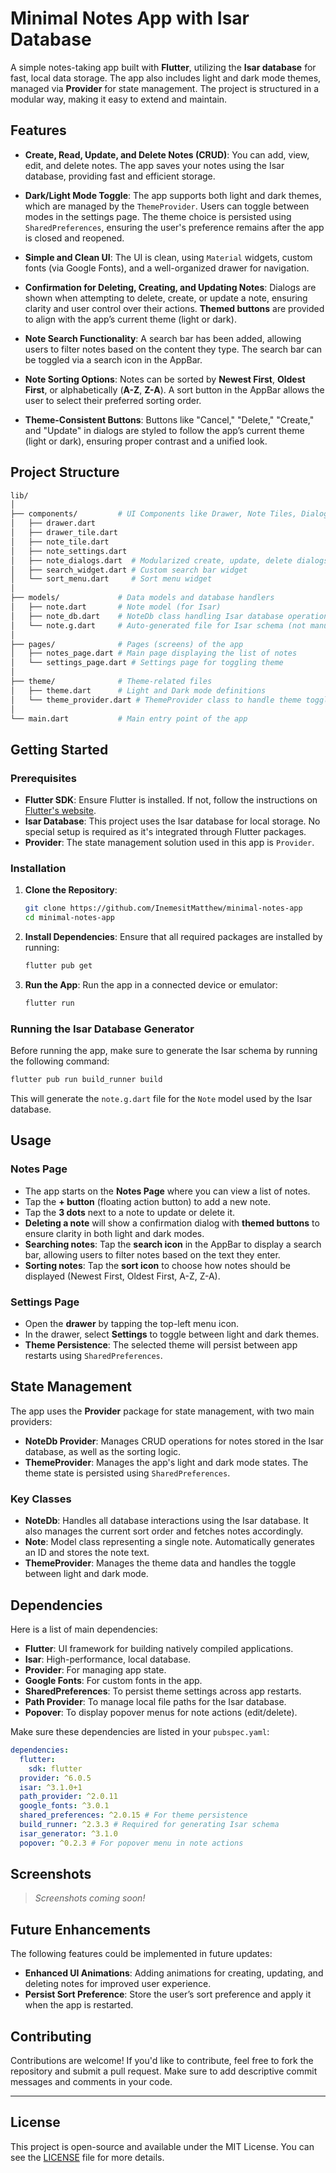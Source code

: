 # Minimal Notes App with Isar Database

A simple notes-taking app built with **Flutter**, utilizing the **Isar database** for fast, local data storage. The app also includes light and dark mode themes, managed via **Provider** for state management. The project is structured in a modular way, making it easy to extend and maintain.

## Features

- **Create, Read, Update, and Delete Notes (CRUD)**: 
  You can add, view, edit, and delete notes. The app saves your notes using the Isar database, providing fast and efficient storage.

- **Dark/Light Mode Toggle**:
  The app supports both light and dark themes, which are managed by the `ThemeProvider`. Users can toggle between modes in the settings page. The theme choice is persisted using `SharedPreferences`, ensuring the user's preference remains after the app is closed and reopened.

- **Simple and Clean UI**:
  The UI is clean, using `Material` widgets, custom fonts (via Google Fonts), and a well-organized drawer for navigation.

- **Confirmation for Deleting, Creating, and Updating Notes**: 
  Dialogs are shown when attempting to delete, create, or update a note, ensuring clarity and user control over their actions. **Themed buttons** are provided to align with the app’s current theme (light or dark).

- **Note Search Functionality**:
  A search bar has been added, allowing users to filter notes based on the content they type. The search bar can be toggled via a search icon in the AppBar.

- **Note Sorting Options**:
  Notes can be sorted by **Newest First**, **Oldest First**, or alphabetically (**A-Z**, **Z-A**). A sort button in the AppBar allows the user to select their preferred sorting order.

- **Theme-Consistent Buttons**:
  Buttons like "Cancel," "Delete," "Create," and "Update" in dialogs are styled to follow the app’s current theme (light or dark), ensuring proper contrast and a unified look.

## Project Structure

```bash
lib/
│
├── components/         # UI Components like Drawer, Note Tiles, Dialogs, and Search
│   ├── drawer.dart
│   ├── drawer_tile.dart
│   ├── note_tile.dart
│   ├── note_settings.dart
│   ├── note_dialogs.dart  # Modularized create, update, delete dialogs
│   ├── search_widget.dart # Custom search bar widget
│   └── sort_menu.dart     # Sort menu widget
│
├── models/             # Data models and database handlers
│   ├── note.dart       # Note model (for Isar)
│   ├── note_db.dart    # NoteDb class handling Isar database operations
│   └── note.g.dart     # Auto-generated file for Isar schema (not manually edited)
│
├── pages/              # Pages (screens) of the app
│   ├── notes_page.dart # Main page displaying the list of notes
│   └── settings_page.dart # Settings page for toggling theme
│
├── theme/              # Theme-related files
│   ├── theme.dart      # Light and Dark mode definitions
│   └── theme_provider.dart # ThemeProvider class to handle theme toggling
│
└── main.dart           # Main entry point of the app
```

## Getting Started

### Prerequisites

- **Flutter SDK**: Ensure Flutter is installed. If not, follow the instructions on [Flutter's website](https://flutter.dev/docs/get-started/install).
- **Isar Database**: This project uses the Isar database for local storage. No special setup is required as it's integrated through Flutter packages.
- **Provider**: The state management solution used in this app is `Provider`.

### Installation

1. **Clone the Repository**:
   ```bash
   git clone https://github.com/InemesitMatthew/minimal-notes-app
   cd minimal-notes-app
   ```

2. **Install Dependencies**:
   Ensure that all required packages are installed by running:
   ```bash
   flutter pub get
   ```

3. **Run the App**:
   Run the app in a connected device or emulator:
   ```bash
   flutter run
   ```

### Running the Isar Database Generator

Before running the app, make sure to generate the Isar schema by running the following command:
```bash
flutter pub run build_runner build
```

This will generate the `note.g.dart` file for the `Note` model used by the Isar database.

## Usage

### Notes Page
- The app starts on the **Notes Page** where you can view a list of notes.
- Tap the **+ button** (floating action button) to add a new note.
- Tap the **3 dots** next to a note to update or delete it.
- **Deleting a note** will show a confirmation dialog with **themed buttons** to ensure clarity in both light and dark modes.
- **Searching notes**: Tap the **search icon** in the AppBar to display a search bar, allowing users to filter notes based on the text they enter.
- **Sorting notes**: Tap the **sort icon** to choose how notes should be displayed (Newest First, Oldest First, A-Z, Z-A).

### Settings Page
- Open the **drawer** by tapping the top-left menu icon.
- In the drawer, select **Settings** to toggle between light and dark themes.
- **Theme Persistence**: The selected theme will persist between app restarts using `SharedPreferences`.

## State Management

The app uses the **Provider** package for state management, with two main providers:
- **NoteDb Provider**: Manages CRUD operations for notes stored in the Isar database, as well as the sorting logic.
- **ThemeProvider**: Manages the app's light and dark mode states. The theme state is persisted using `SharedPreferences`.

### Key Classes

- **NoteDb**: Handles all database interactions using the Isar database. It also manages the current sort order and fetches notes accordingly.
- **Note**: Model class representing a single note. Automatically generates an ID and stores the note text.
- **ThemeProvider**: Manages the theme data and handles the toggle between light and dark mode.

## Dependencies

Here is a list of main dependencies:

- **Flutter**: UI framework for building natively compiled applications.
- **Isar**: High-performance, local database.
- **Provider**: For managing app state.
- **Google Fonts**: For custom fonts in the app.
- **SharedPreferences**: To persist theme settings across app restarts.
- **Path Provider**: To manage local file paths for the Isar database.
- **Popover**: To display popover menus for note actions (edit/delete).

Make sure these dependencies are listed in your `pubspec.yaml`:

```yaml
dependencies:
  flutter:
    sdk: flutter
  provider: ^6.0.5
  isar: ^3.1.0+1
  path_provider: ^2.0.11
  google_fonts: ^3.0.1
  shared_preferences: ^2.0.15 # For theme persistence
  build_runner: ^2.3.3 # Required for generating Isar schema
  isar_generator: ^3.1.0
  popover: ^0.2.3 # For popover menu in note actions
```

## Screenshots

> _Screenshots coming soon!_

## Future Enhancements

The following features could be implemented in future updates:

- **Enhanced UI Animations**: Adding animations for creating, updating, and deleting notes for improved user experience.
- **Persist Sort Preference**: Store the user’s sort preference and apply it when the app is restarted.

## Contributing

Contributions are welcome! If you'd like to contribute, feel free to fork the repository and submit a pull request. Make sure to add descriptive commit messages and comments in your code.

---

## License

This project is open-source and available under the MIT License. You can see the [LICENSE](LICENSE) file for more details.

